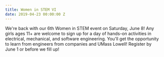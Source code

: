 ```yaml
---
title: Women in STEM VI
date: 2019-04-23 00:00:00 Z
---
```


We're back with our 6th Women in STEM event on Saturday, June 8! Any girls ages 11+ are welcome to sign up for a day of hands-on activities in electrical, mechanical, and software engineering. You'll get the opportunity to learn from engineers from companies and UMass Lowell! Register by June 1 or before we fill up!